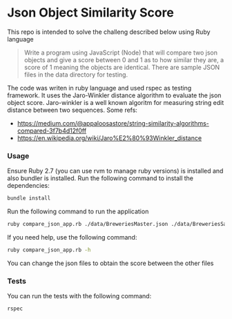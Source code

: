 # Json Object Similarity Score

This repo is intended to solve the challeng described below using Ruby language

> Write a program using JavaScript (Node) that will compare two json objects and give a score between 0 and 1 as to how similar they are, a score of 1 meaning the objects are identical. There are sample JSON files in the data directory for testing.


The code was writen in ruby language and used rspec as testing framework.
It uses the Jaro-Winkler distance algorithm to evaluate the json object score. Jaro-winkler is a well known algoritm for measuring string edit distance between two sequences.
Some refs: 
* https://medium.com/@appaloosastore/string-similarity-algorithms-compared-3f7b4d12f0ff
* https://en.wikipedia.org/wiki/Jaro%E2%80%93Winkler_distance



### Usage

Ensure Ruby 2.7 (you can use rvm to manage ruby versions) is installed and also bundler is installed. 
Run the following command to install the dependencies:

```sh
bundle install
```

Run the following command to run the application
```sh
ruby compare_json_app.rb ./data/BreweriesMaster.json ./data/BreweriesSample4.json
```

If you need help, use the following command:

```sh
ruby compare_json_app.rb -h
```

You can change the json files to obtain the score between the other files


### Tests

You can run the tests with the following command:

```sh
rspec
```
